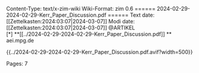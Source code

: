 Content-Type: text/x-zim-wiki
Wiki-Format: zim 0.6
====== 2024-02-29-2024-02-29-Kerr_Paper_Discussion.pdf ======
Text date: [[Zettelkasten:2024:03:07|2024-03-07]] Modi date: [[Zettelkasten:2024:03:07|2024-03-07]]
@ARTIKEL  
[*] **[[../2024-02-29-2024-02-29-Kerr_Paper_Discussion.pdf]] **
aei.mpg.de


{{../2024-02-29-2024-02-29-Kerr_Paper_Discussion.pdf.avif?width=500}}

Pages:           7


